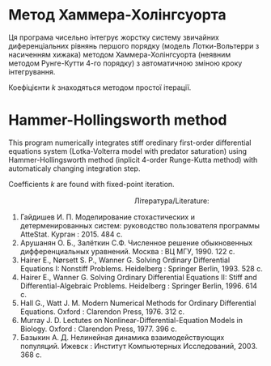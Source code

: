 # Метод Хаммера-Холінгсуорта

Ця програма чисельно інтегрує жорстку систему звичайних диференціальних рівнянь першого порядку (модель Лотки-Вольтерри з насиченням хижака) методом Хаммера-Холінгсуорта (неявним методом Рунге-Кутти 4-го порядку) з автоматичною зміною кроку інтегрування.

Коефіцієнти _k_ знаходяться методом простої ітерації.


# Hammer-Hollingsworth method

This program numerically integrates stiff oredinary first-order differential equations system (Lotka-Volterra model with predator saturation) using Hammer-Hollingsworth method (inplicit 4-order Runge-Kutta method) with automaticaly changing integration step.

Coefficients _k_ are found with fixed-point iteration.

ᅠᅠᅠᅠᅠᅠᅠᅠᅠᅠᅠᅠᅠᅠᅠᅠᅠᅠᅠ
Література/Literature:
1. Гайдишев И. П. Моделирование стохастических и детерменированных систем: руководство пользователя программы AtteStat. Курган : 2015. 484 с.
2. Арушанян О. Б., Залёткин С.Ф. Численное решение обыкновенных дифференциальных уравнений. Москва : ВЦ МГУ, 1990. 122 с.
3. Hairer E., Nørsett S. P., Wanner G. Solving Ordinary Differential Equations I: Nonstiff Problems. Heidelberg : Springer Berlin, 1993. 528 с.
4. Hairer E., Wanner G. Solving Ordinary Differential Equations II: Stiff and Differential-Algebraic Problems. Heidelberg : Springer Berlin, 1996. 614 с.
5. Hall G., Watt J. M. Modern Numerical Methods for Ordinary Differential Equations. Oxford : Clarendon Press, 1976. 312 c.
6. Murray J. D. Lectutes on Nonlinear-Differential-Equation Models in Biology. Oxford : Clarendon Press, 1977. 396 c.
7. Базыкин А. Д. Нелинейная динамика взаимодействующих популяций. Ижевск : Институт Компьютерных Исследований, 2003. 368 с.
